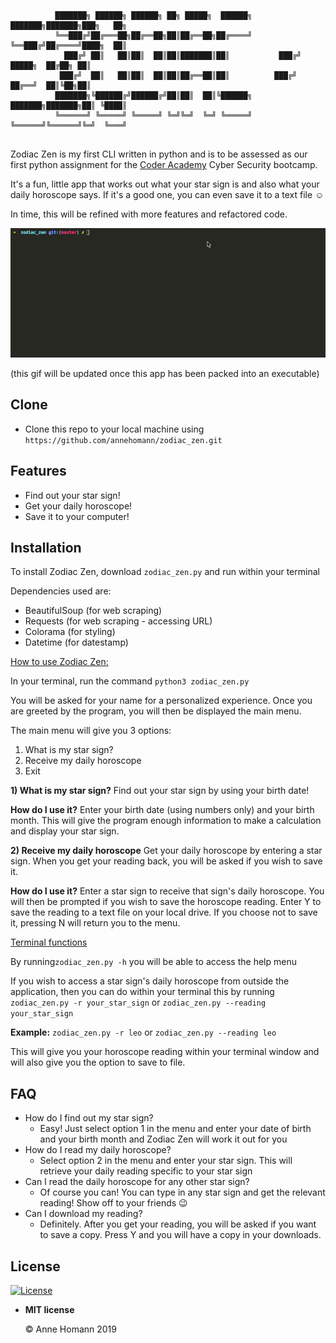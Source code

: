 ```
          ███████╗ ██████╗ ██████╗ ██╗ █████╗  ██████╗    ███████╗███████╗███╗   ██╗
          ╚══███╔╝██╔═══██╗██╔══██╗██║██╔══██╗██╔════╝    ╚══███╔╝██╔════╝████╗  ██║
            ███╔╝ ██║   ██║██║  ██║██║███████║██║           ███╔╝ █████╗  ██╔██╗ ██║
           ███╔╝  ██║   ██║██║  ██║██║██╔══██║██║          ███╔╝  ██╔══╝  ██║╚██╗██║
          ███████╗╚██████╔╝██████╔╝██║██║  ██║╚██████╗    ███████╗███████╗██║ ╚████║
          ╚══════╝ ╚═════╝ ╚═════╝ ╚═╝╚═╝  ╚═╝ ╚═════╝    ╚══════╝╚══════╝╚═╝  ╚═══╝
                                                                          
```

Zodiac Zen is my first CLI written in python and is to be assessed as our first python assignment for the [Coder Academy](https://coderacademy.edu.au/) Cyber Security bootcamp.  

It's a fun, little app that works out what your star sign is and also what your daily horoscope says. If it's a good one, you can even save it to a text file ☺️

In time, this will be refined with more features and refactored code.

![](test.gif)

(this gif will be updated once this app has been packed into an executable)



## Clone

- Clone this repo to your local machine using `https://github.com/annehomann/zodiac_zen.git`



## Features

- Find out your star sign!
- Get your daily horoscope!
- Save it to your computer!



## Installation

To install Zodiac Zen, download `zodiac_zen.py` and run within your terminal

Dependencies used are:

- BeautifulSoup (for web scraping)
- Requests (for web scraping - accessing URL)
- Colorama (for styling)
- Datetime (for datestamp)
  

<u>How to use Zodiac Zen:</u>

In your terminal, run the command `python3 zodiac_zen.py`

You will be asked for your name for a personalized experience. Once you are greeted by the program, you will then be displayed the main menu. 

The main menu will give you 3 options:
1) What is my star sign?
2) Receive my daily horoscope
3) Exit


**1) What is my star sign?**
Find out your star sign by using your birth date!

**How do I use it?**
Enter your birth date (using numbers only) and your birth month.
This will give the program enough information to make a calculation and display your star sign.

**2) Receive my daily horoscope**
Get your daily horoscope by entering a star sign. When you get your reading back, you will be asked if you wish to save it. 

**How do I use it?**
Enter a star sign to receive that sign's daily horoscope. You will then be prompted if you wish to save the horoscope reading. Enter Y to save the reading to a text file on your local drive. If you choose not to save it, pressing N will return you to the menu.


<u>Terminal functions</u>

By running`zodiac_zen.py -h` you will be able to access the help menu

If you wish to access a star sign's daily horoscope from outside the application, then you can do within your terminal this by running `zodiac_zen.py -r your_star_sign` or `zodiac_zen.py --reading your_star_sign`

**Example:** `zodiac_zen.py -r leo` or `zodiac_zen.py --reading leo`

This will give you your horoscope reading within your terminal window and will also give you the option to save to file.



## FAQ

- How do I find out my star sign?
  - Easy! Just select option 1 in the menu and enter your date of birth and your birth month and Zodiac Zen will work it out for you 
- How do I read my daily horoscope?
  - Select option 2 in the menu and enter your star sign. This will retrieve your daily reading specific to your star sign
- Can I read the daily horoscope for any other star sign?
  - Of course you can! You can type in any star sign and get the relevant reading! Show off to your friends 😉
- Can I download my reading?
  - Definitely. After you get your reading, you will be asked if you want to save a copy. Press Y and you will have a copy in your downloads.



## License

[![License](https://camo.githubusercontent.com/107590fac8cbd65071396bb4d04040f76cde5bde/687474703a2f2f696d672e736869656c64732e696f2f3a6c6963656e73652d6d69742d626c75652e7376673f7374796c653d666c61742d737175617265)](http://badges.mit-license.org/)

- **MIT license**

  ©️ Anne Homann 2019
  
  
